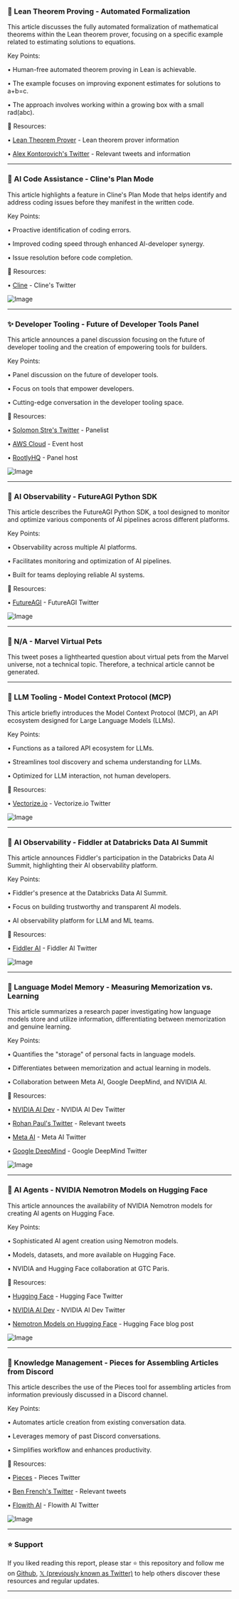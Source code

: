 ### 🤖 Lean Theorem Proving - Automated Formalization

This article discusses the fully automated formalization of mathematical theorems within the Lean theorem prover, focusing on a specific example related to estimating solutions to equations.

Key Points:

•  Human-free automated theorem proving in Lean is achievable.

•  The example focuses on improving exponent estimates for solutions to a+b=c.

•  The approach involves working within a growing box with a small rad(abc).


🔗 Resources:

• [Lean Theorem Prover](https://x.com/leanprover) - Lean theorem prover information

• [Alex Kontorovich's Twitter](https://x.com/AlexKontorovich) -  Relevant tweets and information


---
### 🚀 AI Code Assistance - Cline's Plan Mode

This article highlights a feature in Cline's Plan Mode that helps identify and address coding issues before they manifest in the written code.

Key Points:

•  Proactive identification of coding errors.

•  Improved coding speed through enhanced AI-developer synergy.

•  Issue resolution before code completion.


🔗 Resources:

• [Cline](https://x.com/cline) - Cline's Twitter

![Image](https://pbs.twimg.com/media/GsovmW8asAMOR4-?format=jpg&name=small)


---
### ✨ Developer Tooling - Future of Developer Tools Panel

This article announces a panel discussion focusing on the future of developer tooling and the creation of empowering tools for builders.

Key Points:

•  Panel discussion on the future of developer tools.

•  Focus on tools that empower developers.

•  Cutting-edge conversation in the developer tooling space.


🔗 Resources:

• [Solomon Stre's Twitter](https://x.com/solomonstre) - Panelist

• [AWS Cloud](https://x.com/awscloud) - Event host

• [RootlyHQ](https://x.com/rootlyhq) - Panel host

![Image](https://pbs.twimg.com/media/GsoozAfasAIDdll?format=jpg&name=small)


---
### 🤖 AI Observability - FutureAGI Python SDK

This article describes the FutureAGI Python SDK, a tool designed to monitor and optimize various components of AI pipelines across different platforms.

Key Points:

•  Observability across multiple AI platforms.

•  Facilitates monitoring and optimization of AI pipelines.

•  Built for teams deploying reliable AI systems.


🔗 Resources:

• [FutureAGI](https://x.com/FutureAGI_) - FutureAGI Twitter

![Image](https://pbs.twimg.com/media/GsoAB64asAIvk-J?format=png&name=360x360)


---
### 🤖  N/A - Marvel Virtual Pets

This tweet poses a lighthearted question about virtual pets from the Marvel universe, not a technical topic.  Therefore, a technical article cannot be generated.


---
### 🤖 LLM Tooling - Model Context Protocol (MCP)

This article briefly introduces the Model Context Protocol (MCP), an API ecosystem designed for Large Language Models (LLMs).

Key Points:

•  Functions as a tailored API ecosystem for LLMs.

•  Streamlines tool discovery and schema understanding for LLMs.

•  Optimized for LLM interaction, not human developers.


🔗 Resources:

• [Vectorize.io](https://x.com/Vectorizeio) - Vectorize.io Twitter

![Image](https://pbs.twimg.com/media/GsoMlfGWcAATyZo?format=jpg&name=small)


---
### 🚀 AI Observability - Fiddler at Databricks Data AI Summit

This article announces Fiddler's participation in the Databricks Data AI Summit, highlighting their AI observability platform.

Key Points:

•  Fiddler's presence at the Databricks Data AI Summit.

•  Focus on building trustworthy and transparent AI models.

•  AI observability platform for LLM and ML teams.


🔗 Resources:

• [Fiddler AI](https://x.com/fiddler_ai) - Fiddler AI Twitter

![Image](https://pbs.twimg.com/media/Gsn3Uh2WoAAyGUg?format=jpg&name=small)


---
### 🤖 Language Model Memory - Measuring Memorization vs. Learning

This article summarizes a research paper investigating how language models store and utilize information, differentiating between memorization and genuine learning.

Key Points:

•  Quantifies the "storage" of personal facts in language models.

•  Differentiates between memorization and actual learning in models.

•  Collaboration between Meta AI, Google DeepMind, and NVIDIA AI.


🔗 Resources:

• [NVIDIA AI Dev](https://x.com/NVIDIAAIDev) - NVIDIA AI Dev Twitter

• [Rohan Paul's Twitter](https://x.com/rohanpaul_ai) - Relevant tweets

• [Meta AI](https://x.com/AIatMeta) - Meta AI Twitter

• [Google DeepMind](https://x.com/GoogleDeepMind) - Google DeepMind Twitter

![Image](https://pbs.twimg.com/media/GsiyvEkWUAAFE06?format=jpg&name=small)


---
### 🚀 AI Agents - NVIDIA Nemotron Models on Hugging Face

This article announces the availability of NVIDIA Nemotron models for creating AI agents on Hugging Face.

Key Points:

•  Sophisticated AI agent creation using Nemotron models.

•  Models, datasets, and more available on Hugging Face.

•  NVIDIA and Hugging Face collaboration at GTC Paris.


🔗 Resources:

• [Hugging Face](https://x.com/huggingface) - Hugging Face Twitter

• [NVIDIA AI Dev](https://x.com/NVIDIAAIDev) - NVIDIA AI Dev Twitter

• [Nemotron Models on Hugging Face](https://huggingface.co/blog/nvidia/open-reasoning-models/) - Hugging Face blog post

![Image](https://pbs.twimg.com/media/GsnVaiVXEAAZU5S?format=jpg&name=small)


---
### 🚀 Knowledge Management - Pieces for Assembling Articles from Discord

This article describes the use of the Pieces tool for assembling articles from information previously discussed in a Discord channel.

Key Points:

•  Automates article creation from existing conversation data.

•  Leverages memory of past Discord conversations.

•  Simplifies workflow and enhances productivity.


🔗 Resources:

• [Pieces](https://x.com/getpieces) - Pieces Twitter

• [Ben French's Twitter](https://x.com/bfrench) - Relevant tweets

• [Flowith AI](https://x.com/flowith_ai) - Flowith AI Twitter

![Image](https://pbs.twimg.com/media/GsnyvTnasAUzzWS?format=jpg&name=900x900)


---

### ⭐️ Support

If you liked reading this report, please star ⭐️ this repository and follow me on [Github](https://github.com/Drix10), [𝕏 (previously known as Twitter)](https://x.com/DRIX_10_) to help others discover these resources and regular updates.

---